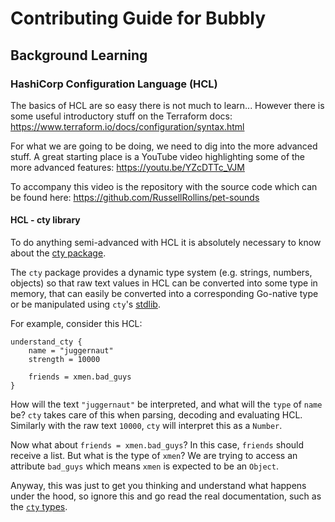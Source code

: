 # Contributing Guide for Bubbly

## Background Learning

### HashiCorp Configuration Language (HCL)

The basics of HCL are so easy there is not much to learn...
However there is some useful introductory stuff on the Terraform docs: <https://www.terraform.io/docs/configuration/syntax.html>

For what we are going to be doing, we need to dig into the more advanced stuff.
A great starting place is a YouTube video highlighting some of the more advanced features:
<https://youtu.be/YZcDTTc_VJM>

To accompany this video is the repository with the source code which can be found here:
<https://github.com/RussellRollins/pet-sounds>

#### HCL - cty library

To do anything semi-advanced with HCL it is absolutely necessary to know about the [cty package](https://github.com/zclconf/go-cty).

The `cty` package provides a dynamic type system (e.g. strings, numbers, objects) so that raw text values in HCL can be converted into some type in memory, that can easily be converted into a corresponding Go-native type or be manipulated using `cty`'s [stdlib](https://github.com/zclconf/go-cty/tree/master/cty/function/stdlib).

For example, consider this HCL:

```hcl
understand_cty {
    name = "juggernaut"
    strength = 10000

    friends = xmen.bad_guys
}
```

How will the text `"juggernaut"` be interpreted, and what will the `type` of `name` be? `cty` takes care of this when parsing, decoding and evaluating HCL.
Similarly with the raw text `10000`, `cty` will interpret this as a `Number`.

Now what about `friends = xmen.bad_guys`? In this case, `friends` should receive a list. But what is the type of `xmen`?
We are trying to access an attribute `bad_guys` which means `xmen` is expected to be an `Object`.

Anyway, this was just to get you thinking and understand what happens under the hood, so ignore this and go read the real documentation, such as the [`cty` types](https://github.com/zclconf/go-cty/blob/master/docs/types.md).
